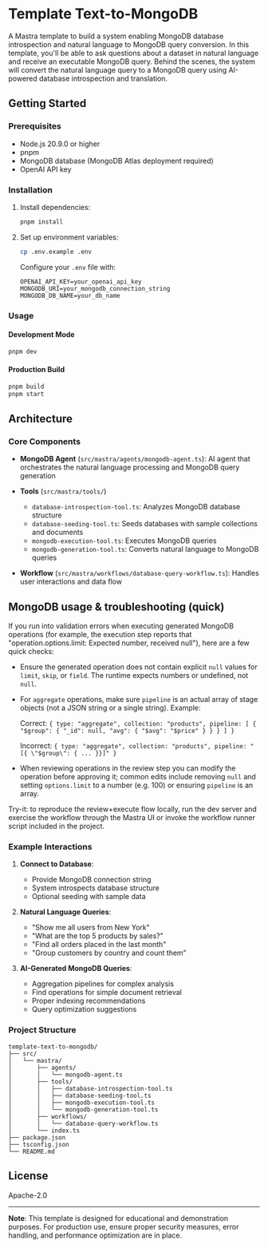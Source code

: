# Template Text-to-MongoDB

A Mastra template to build a system enabling MongoDB database introspection and natural language to MongoDB query conversion. In this template, you'll be able to ask questions about a dataset in natural language and receive an executable MongoDB query. Behind the scenes, the system will convert the natural language query to a MongoDB query using AI-powered database introspection and translation.

## Getting Started

### Prerequisites

- Node.js 20.9.0 or higher
- pnpm
- MongoDB database (MongoDB Atlas deployment required)
- OpenAI API key

### Installation

1. Install dependencies:
   ```bash
   pnpm install
   ```

2. Set up environment variables:
   ```bash
   cp .env.example .env
   ```
   
   Configure your `.env` file with:
   ```
   OPENAI_API_KEY=your_openai_api_key
   MONGODB_URI=your_mongodb_connection_string
   MONGODB_DB_NAME=your_db_name
   ```

### Usage

#### Development Mode
```bash
pnpm dev
```

#### Production Build
```bash
pnpm build
pnpm start
```

## Architecture

### Core Components

- **MongoDB Agent** (`src/mastra/agents/mongodb-agent.ts`): AI agent that orchestrates the natural language processing and MongoDB query generation

- **Tools** (`src/mastra/tools/`)
   - `database-introspection-tool.ts`: Analyzes MongoDB database structure
   - `database-seeding-tool.ts`: Seeds databases with sample collections and documents
   - `mongodb-execution-tool.ts`: Executes MongoDB queries
   - `mongodb-generation-tool.ts`: Converts natural language to MongoDB queries

- **Workflow** (`src/mastra/workflows/database-query-workflow.ts`): Handles user interactions and data flow

## MongoDB usage & troubleshooting (quick)

If you run into validation errors when executing generated MongoDB operations (for example, the execution step reports that "operation.options.limit: Expected number, received null"), here are a few quick checks:

- Ensure the generated operation does not contain explicit `null` values for `limit`, `skip`, or `field`. The runtime expects numbers or undefined, not `null`.
- For `aggregate` operations, make sure `pipeline` is an actual array of stage objects (not a JSON string or a single string). Example:

   Correct: `{ type: "aggregate", collection: "products", pipeline: [ { "$group": { "_id": null, "avg": { "$avg": "$price" } } } ] }`

   Incorrect: `{ type: "aggregate", collection: "products", pipeline: "[{ \"$group\": { ... }}]" }`

- When reviewing operations in the review step you can modify the operation before approving it; common edits include removing `null` and setting `options.limit` to a number (e.g. 100) or ensuring `pipeline` is an array.

Try-it: to reproduce the review+execute flow locally, run the dev server and exercise the workflow through the Mastra UI or invoke the workflow runner script included in the project.

### Example Interactions

1. **Connect to Database**:
   - Provide MongoDB connection string
   - System introspects database structure
   - Optional seeding with sample data

2. **Natural Language Queries**:
   - "Show me all users from New York"
   - "What are the top 5 products by sales?"
   - "Find all orders placed in the last month"
   - "Group customers by country and count them"

3. **AI-Generated MongoDB Queries**:
   - Aggregation pipelines for complex analysis
   - Find operations for simple document retrieval
   - Proper indexing recommendations
   - Query optimization suggestions

### Project Structure

```
template-text-to-mongodb/
├── src/
│   └── mastra/
│       ├── agents/
│       │   └── mongodb-agent.ts
│       ├── tools/
│       │   ├── database-introspection-tool.ts
│       │   ├── database-seeding-tool.ts
│       │   ├── mongodb-execution-tool.ts
│       │   └── mongodb-generation-tool.ts
│       ├── workflows/
│       │   └── database-query-workflow.ts
│       └── index.ts
├── package.json
├── tsconfig.json
└── README.md
```

## License

Apache-2.0

---

**Note**: This template is designed for educational and demonstration purposes. For production use, ensure proper security measures, error handling, and performance optimization are in place.